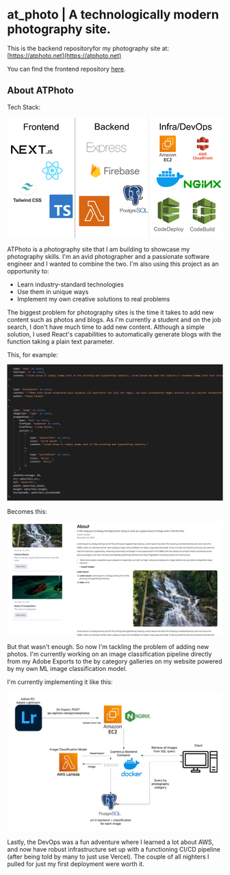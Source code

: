 # at_photo | A technologically modern photography site.

This is the backend repositoryfor my photography site at: [https://atphoto.net](https://atphoto.net)

You can find the frontend repository [here](https://github.com/m3di0cre3/at_photo_frontend).

## About ATPhoto

Tech Stack:

![image](readmeImgs/ATPhotoTechStack.png)



ATPhoto is a photography site that I am building to showcase my photography skills. I'm an avid photographer and a passionate software engineer and I wanted to combine the two. I'm also using this project as an opportunity to:

- Learn industry-standard technologies
- Use them in unique ways
- Implement my own creative solutions to real problems

The biggest problem for photography sites is the time it takes to add new content such as photos and blogs. As I'm currently a student and on the job search, I don't have much time to add new content. Although a simple solution, I used React's capabilities to automatically generate blogs with the function taking a plain text parameter.

This, for example:

![image](readmeImgs/blogComponentsSS.png)

Becomes this:

![image](readmeImgs/blogSS.png)


But that wasn't enough. So now I'm tackling the problem of adding new photos. I'm currently working on an image classification pipeline directly from my Adobe Exports to the by category galleries on my website powered by my own ML image classification model.

I'm currently implementing it like this:

![image](readmeImgs/ATPhotoImageClassificationPipeline.png)


Lastly, the DevOps was a fun adventure where I learned a lot about AWS, and now have robust infrastructure set up with a functioning CI/CD pipeline (after being told by many to just use Vercel). The couple of all nighters I pulled for just my first deployment were worth it.










